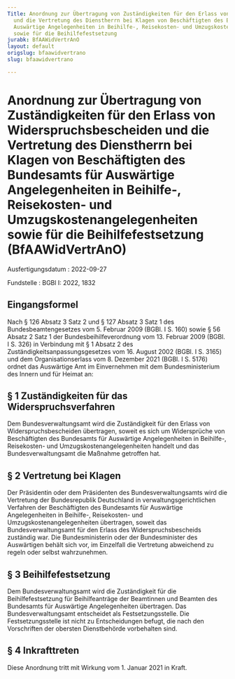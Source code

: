 ```yaml
---
Title: Anordnung zur Übertragung von Zuständigkeiten für den Erlass von Widerspruchsbescheiden
  und die Vertretung des Dienstherrn bei Klagen von Beschäftigten des Bundesamts für
  Auswärtige Angelegenheiten in Beihilfe-, Reisekosten- und Umzugskostenangelegenheiten
  sowie für die Beihilfefestsetzung
jurabk: BfAAWidVertrAnO
layout: default
origslug: bfaawidvertrano
slug: bfaawidvertrano

---
```


# Anordnung zur Übertragung von Zuständigkeiten für den Erlass von Widerspruchsbescheiden und die Vertretung des Dienstherrn bei Klagen von Beschäftigten des Bundesamts für Auswärtige Angelegenheiten in Beihilfe-, Reisekosten- und Umzugskostenangelegenheiten sowie für die Beihilfefestsetzung (BfAAWidVertrAnO)

Ausfertigungsdatum
:   2022-09-27

Fundstelle
:   BGBl I: 2022, 1832


## Eingangsformel

Nach § 126 Absatz 3 Satz 2 und § 127 Absatz 3 Satz 1 des Bundesbeamtengesetzes vom 5. Februar 2009 (BGBl. I S. 160) sowie § 56 Absatz 2 Satz 1 der Bundesbeihilfeverordnung vom 13. Februar 2009 (BGBl. I S. 326) in Verbindung mit § 1 Absatz 2 des Zuständigkeitsanpassungsgesetzes vom 16. August 2002 (BGBl. I S. 3165) und dem Organisationserlass vom 8. Dezember 2021 (BGBl. I S. 5176) ordnet das Auswärtige Amt im Einvernehmen mit dem Bundesministerium des Innern und für Heimat an:


## § 1 Zuständigkeiten für das Widerspruchsverfahren

Dem Bundesverwaltungsamt wird die Zuständigkeit für den Erlass von Widerspruchsbescheiden übertragen, soweit es sich um Widersprüche von Beschäftigten des Bundesamts für Auswärtige Angelegenheiten in Beihilfe-, Reisekosten- und Umzugskostenangelegenheiten handelt und das Bundesverwaltungsamt die Maßnahme getroffen hat.


## § 2 Vertretung bei Klagen

Der Präsidentin oder dem Präsidenten des Bundesverwaltungsamts wird die Vertretung der Bundesrepublik Deutschland in verwaltungsgerichtlichen Verfahren der Beschäftigten des Bundesamts für Auswärtige Angelegenheiten in Beihilfe-, Reisekosten- und Umzugskostenangelegenheiten übertragen, soweit das Bundesverwaltungsamt für den Erlass des Widerspruchsbescheids zuständig war. Die Bundesministerin oder der Bundesminister des Auswärtigen behält sich vor, im Einzelfall die Vertretung abweichend zu regeln oder selbst wahrzunehmen.


## § 3 Beihilfefestsetzung

Dem Bundesverwaltungsamt wird die Zuständigkeit für die Beihilfefestsetzung für Beihilfeanträge der Beamtinnen und Beamten des Bundesamts für Auswärtige Angelegenheiten übertragen. Das Bundesverwaltungsamt entscheidet als Festsetzungsstelle. Die Festsetzungsstelle ist nicht zu Entscheidungen befugt, die nach den Vorschriften der obersten Dienstbehörde vorbehalten sind.


## § 4 Inkrafttreten

Diese Anordnung tritt mit Wirkung vom 1. Januar 2021 in Kraft.

